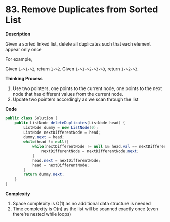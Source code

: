 # 83. Remove Duplicates from Sorted List

**Description**

Given a sorted linked list, delete all duplicates such that each element appear only once

For example,

Given `1->1->2`, return `1->2`.
Given `1->1->2->3->3`, return `1->2->3`.

**Thinking Process**

1. Use two pointers, one points to the current node, one points to the next node that has different values from the current node.
2. Update two pointers accordingly as we scan through the list

**Code**

```java
public class Solution {
    public ListNode deleteDuplicates(ListNode head) {
        ListNode dummy = new ListNode(0);
        ListNode nextDifferentNode = head;
        dummy.next = head;
        while(head != null){
            while(nextDifferentNode != null && head.val == nextDifferentNode.val){
                nextDifferentNode = nextDifferentNode.next;
            }
            head.next = nextDifferentNode;
            head = nextDifferentNode;
        }
        return dummy.next;
    }
}
```

**Complexity**

1. Space complexity is O(1) as no additional data structure is needed
2. Time complexity is O(n) as the list will be scanned exactly once (even there're nested while loops)